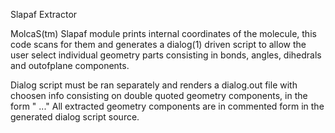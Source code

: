 Slapaf Extractor

MolcaS(tm) Slapaf module prints internal coordinates of the molecule, this  code scans for them and generates a dialog(1)
driven script to allow the user select individual geometry parts consisting in bonds, angles, dihedrals
and outofplane components.
 
Dialog script must be ran separately and renders a dialog.out file with choosen info consisting on
double quoted geometry components, in the form "<tag> <type> <Atom> <Atom> ..."
All extracted geometry components are in commented form in the generated dialog script source.
